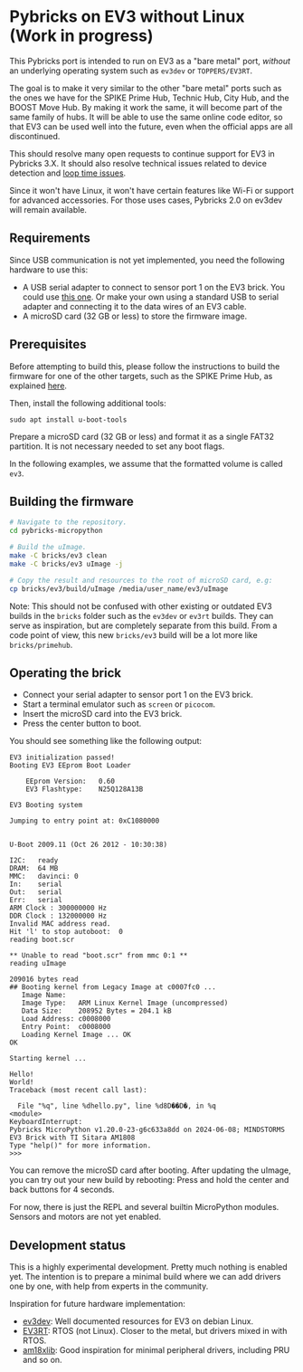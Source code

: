 # Pybricks on EV3 without Linux (Work in progress)

This Pybricks port is intended to run on EV3 as a "bare metal" port, _without_
an underlying operating system such as `ev3dev` or `TOPPERS/EV3RT`.

The goal is to make it very similar to the other "bare metal" ports such as the
ones we have for the SPIKE Prime Hub, Technic Hub, City Hub, and the BOOST Move
Hub. By making it work the same, it will become part of the same family of
hubs. It will be able to use the same online code editor, so that EV3 can be
used well into the future, even when the official apps are all discontinued.

This should resolve many open requests to continue support for EV3 in Pybricks
3.X. It should also resolve technical issues related to device detection and
[loop time issues](https://github.com/pybricks/support/issues/1035).

Since it won't have Linux, it won't have certain features like Wi-Fi or support
for advanced accessories. For those uses cases, Pybricks 2.0 on ev3dev will
remain available.

## Requirements

Since USB communication is not yet implemented, you need the following hardware
to use this:

- A USB serial adapter to connect to sensor port 1 on the EV3 brick. You could
use [this one](http://www.mindsensors.com/ev3-and-nxt/40-console-adapter-for-ev3).
Or make your own using a standard USB to serial adapter and connecting it to the
data wires of an EV3 cable.
- A microSD card (32 GB or less) to store the firmware image.

## Prerequisites

Before attempting to build this, please follow the instructions to build the
firmware for one of the other targets, such as the SPIKE Prime Hub, as
explained [here](../../CONTRIBUTING.md).

Then, install the following additional tools:

```
sudo apt install u-boot-tools
```

Prepare a microSD card (32 GB or less) and format it as a single FAT32
partition. It is not necessary needed to set any boot flags.

In the following examples, we assume that the formatted volume is called
`ev3`.

## Building the firmware


```bash
# Navigate to the repository.
cd pybricks-micropython

# Build the uImage.
make -C bricks/ev3 clean
make -C bricks/ev3 uImage -j

# Copy the result and resources to the root of microSD card, e.g:
cp bricks/ev3/build/uImage /media/user_name/ev3/uImage

```

Note: This should not be confused with other existing or outdated EV3 builds in the `bricks` folder such as the `ev3dev` or `ev3rt` builds. They can serve as inspiration, but are completely separate from this build. From a code point of view, this new `bricks/ev3` build will be a lot more like `bricks/primehub`.

## Operating the brick

- Connect your serial adapter to sensor port 1 on the EV3 brick.
- Start a terminal emulator such as `screen` or `picocom`.
- Insert the microSD card into the EV3 brick.
- Press the center button to boot.

You should see something like the following output:

```
EV3 initialization passed!
Booting EV3 EEprom Boot Loader

	EEprom Version:   0.60
	EV3 Flashtype:    N25Q128A13B

EV3 Booting system 

Jumping to entry point at: 0xC1080000


U-Boot 2009.11 (Oct 26 2012 - 10:30:38)

I2C:   ready
DRAM:  64 MB
MMC:   davinci: 0
In:    serial
Out:   serial
Err:   serial
ARM Clock : 300000000 Hz
DDR Clock : 132000000 Hz
Invalid MAC address read.
Hit 'l' to stop autoboot:  0 
reading boot.scr

** Unable to read "boot.scr" from mmc 0:1 **
reading uImage

209016 bytes read
## Booting kernel from Legacy Image at c0007fc0 ...
   Image Name:   
   Image Type:   ARM Linux Kernel Image (uncompressed)
   Data Size:    208952 Bytes = 204.1 kB
   Load Address: c0008000
   Entry Point:  c0008000
   Loading Kernel Image ... OK
OK

Starting kernel ...

Hello!
World!
Traceback (most recent call last):

  File "%q", line %dhello.py", line %d8D��D�, in %q
<module>
KeyboardInterrupt: 
Pybricks MicroPython v1.20.0-23-g6c633a8dd on 2024-06-08; MINDSTORMS EV3 Brick with TI Sitara AM1808
Type "help()" for more information.
>>> 
```

You can remove the microSD card after booting. After updating the uImage, you
can try out your new build by rebooting: Press and hold the center and back
buttons for 4 seconds.

For now, there is just the REPL and several builtin MicroPython modules.
Sensors and motors are not yet enabled.

## Development status

This is a highly experimental development. Pretty much nothing is enabled yet.
The intention is to prepare a minimal build where we can add drivers one by
one, with help from experts in the community.

Inspiration for future hardware implementation:
- [ev3dev](https://www.ev3dev.org/docs/kernel-hackers-notebook/ev3dev-linux-kernel/): Well documented resources for EV3 on debian Linux.
- [EV3RT](https://github.com/pybricks/ev3rt-lib): RTOS (not Linux). Closer to the metal, but drivers mixed in with RTOS.
- [am18xlib](https://github.com/pybricks/am18x-lib-ev3): Good inspiration for minimal peripheral drivers, including PRU and so on.
